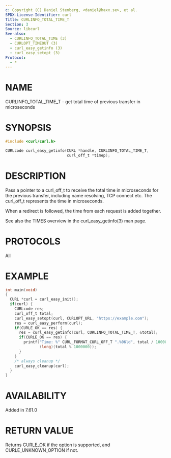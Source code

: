 ```yaml
---
c: Copyright (C) Daniel Stenberg, <daniel@haxx.se>, et al.
SPDX-License-Identifier: curl
Title: CURLINFO_TOTAL_TIME_T
Section: 3
Source: libcurl
See-also:
  - CURLINFO_TOTAL_TIME (3)
  - CURLOPT_TIMEOUT (3)
  - curl_easy_getinfo (3)
  - curl_easy_setopt (3)
Protocol:
  - *
---
```

# NAME

CURLINFO_TOTAL_TIME_T - get total time of previous transfer in microseconds

# SYNOPSIS

~~~c
#include <curl/curl.h>

CURLcode curl_easy_getinfo(CURL *handle, CURLINFO_TOTAL_TIME_T,
                           curl_off_t *timep);
~~~

# DESCRIPTION

Pass a pointer to a curl_off_t to receive the total time in microseconds
for the previous transfer, including name resolving, TCP connect etc.
The curl_off_t represents the time in microseconds.

When a redirect is followed, the time from each request is added together.

See also the TIMES overview in the curl_easy_getinfo(3) man page.

# PROTOCOLS

All

# EXAMPLE

~~~c
int main(void)
{
  CURL *curl = curl_easy_init();
  if(curl) {
    CURLcode res;
    curl_off_t total;
    curl_easy_setopt(curl, CURLOPT_URL, "https://example.com");
    res = curl_easy_perform(curl);
    if(CURLE_OK == res) {
      res = curl_easy_getinfo(curl, CURLINFO_TOTAL_TIME_T, &total);
      if(CURLE_OK == res) {
        printf("Time: %" CURL_FORMAT_CURL_OFF_T ".%06ld", total / 1000000,
               (long)(total % 1000000));
      }
    }
    /* always cleanup */
    curl_easy_cleanup(curl);
  }
}
~~~

# AVAILABILITY

Added in 7.61.0

# RETURN VALUE

Returns CURLE_OK if the option is supported, and CURLE_UNKNOWN_OPTION if not.
